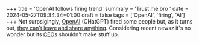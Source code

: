 +++
title = 'OpenAI follows firing trend'
summary = 'Trust me bro '
date = 2024-05-27T09:34:34+01:00
draft = false
tags = ['OpenAI', 'firing', 'AI']
+++
Not surpsigingly, [OpenAI](Uhttps://openai.com/) (CHatGPT) fired some people but, as it turns out, [they can't leave and share anything](https://www.youtube.com/watch?v=0VNWWk-_7f0). Considering recent newsz it's no wonder but its [CEO](https://www.investopedia.com/terms/c/ceo.asp)s shouldn't make stuff up.

